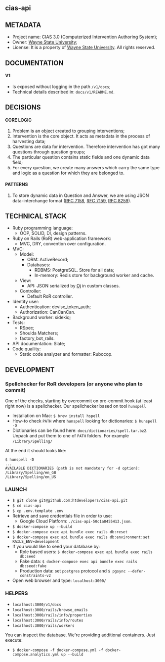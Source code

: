 
## cias-api


## METADATA

* Project name: CIAS 3.0 (Computerized Intervention Authoring System);
* Owner: [Wayne State University](https://wayne.edu/);
* License: It is a property of [Wayne State University](https://wayne.edu/). All rights reserved.


## DOCUMENTATION

#### V1
* Is exposed without logging in the path `/v1/docs`;
* Technical details described in: `docs/v1/README.md`.


## DECISIONS

#### CORE LOGIC

1. Problem is an object created to grouping interventions;
1. Intervention is the core object. It acts as metadata in the process of harvesting data;
1. Questions are data for intervention. Therefore intervention has got many questions through question groups;
1. The particular question contains static fields and one dynamic data field;
1. For every question, we create many answers which carry the same type and logic as a question for which they are belonged to.


#### PATTERNS

1. To store dynamic data in Question and Answer, we are using JSON data-interchange format ([RFC 7158](https://tools.ietf.org/html/rfc7158), [RFC 7159](https://tools.ietf.org/html/rfc7159), [RFC 8259](https://tools.ietf.org/html/rfc8259)).


## TECHNICAL STACK

* Ruby programming language:
  * OOP, SOLID, DI, design patterns.
* Ruby on Rails (RoR) web-application framework:
  * MVC, DRY, convention over configuration.
* MVC:
  * Model:
    * ORM: ActiveRecord;
    * Databases:
      * RDBMS: PostgreSQL. Store for all data;
      * In-memory: Redis store for background worker and cache.
  * View:
    * API: JSON serialized by [Oj](https://github.com/ohler55/oj) in custom classes.
  * Controller:
    * Default RoR controller.
* Identity user:
  * Authentication: devise_token_auth;
  * Authorization: CanCanCan.
* Background worker: sidekiq;
* Tests:
  * RSpec;
  * Shoulda Matchers;
  * factory_bot_rails.
* API documentation: Slate;
* Code quaility:
  * Static code analyzer and formatter: Rubocop.


## DEVELOPMENT

### Spellchecker for RoR developers (or anyone who plan to commit)

One of the checks, starting by overcommit on pre-commit hook (at least right now) is a spellchecker.
Our spellchecker based on tool `hunspell`
* Installation on Mac: `$ brew install hspell`
* How-to check `PATH` where `hunspell` looking for dictionaries: `$ hunspell -D`
* Dictionaries can be found here: `docs/dictionaries/spell.tar.bz2`. Unpack and put
them to one of `PATH` folders. For example `/Library/Spelling/`

At the end it should looks like:
```
$ hunspell -D
...
AVAILABLE DICTIONARIES (path is not mandatory for -d option):
/Library/Spelling/en_GB
/Library/Spelling/en_US
```

### LAUNCH

* `$ git clone git@github.com:htdevelopers/cias-api.git`
* `$ cd cias-api`
* `$ cp .env.template .env`
* Retrieve and save credentials file in order to use:
  * Google Cloud Platform: `./cias-api-50c1a8455413.json`.
* `$ docker-compose up --build`
* `$ docker-compose exec api bundle exec rails db:reset`
* `$ docker-compose exec api bundle exec rails db:environment:set RAILS_ENV=development`
* If you would like to seed your database by:
  * Role based users: `$ docker-compose exec api bundle exec rails db:seed`
  * Fake data: `$ docker-compose exec api bundle exec rails db:seed:fake`
  * Production data: set `postgres` protocol and `$ pgsync --defer-constraints-v2`
* Open web browser and type: `localhost:3000/`


### HELPERS

* `localhost:3000/v1/docs`
* `localhost:3000/rails/browse_emails`
* `localhost:3000/rails/info/properties`
* `localhost:3000/rails/info/routes`
* `localhost:3000/rails/workers`

You can inspect the database. We're providing additional containers. Just execute:
* `$ docker-compose -f docker-compose.yml -f docker-compose.analytics.yml up --build`
